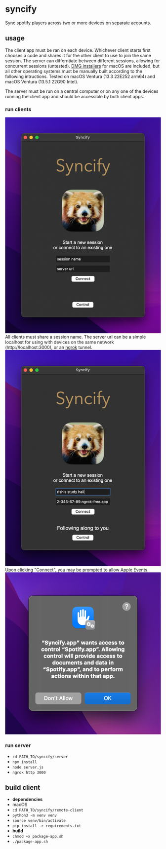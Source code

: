 # syncify
Sync spotify players across two or more devices on separate accounts.

## usage
The client app must be ran on each device. Whichever client starts first chooses a code and shares it for the other client to use to join the same session. The server can differntiate between different sessions, allowing for concurrent sessions (untested). [DMG installers](https://github.com/roy-rishi/syncify/releases) for macOS are included, but all other operating systems must be manually built according to the following intructions. Tested on macOS Ventura (13.3 22E252 arm64) and macOS Ventura (13.5.1 22G90 Intel).

The server must be run on a central computer or on any one of the devices running the client app and should be accessible by both client apps.
### run clients
![client demo](/docs/img/client.png)
All clients must share a session name. The server url can be a simple localhost for using with devices on the same network (http://localhost:3000), or an [ngrok](https://ngrok.com/) tunnel. 
![client demo](/docs/img/client-filled.png)
Upon clicking "Connect", you may be prompted to allow Apple Events.
![client demo](/docs/img/apple-events.png)
### run server
* `cd PATH_TO/syncify/server`
* `npm install`
* `node server.js`
* `ngrok http 3000`


## build client
* __dependencies__
* macOS
* `cd PATH_TO/syncify/remote-client`
* `python3 -m venv venv`
* `source venv/bin/activate`
* `pip install -r requirements.txt`
* __build__
* `chmod +x package-app.sh`
* `./package-app.sh`
